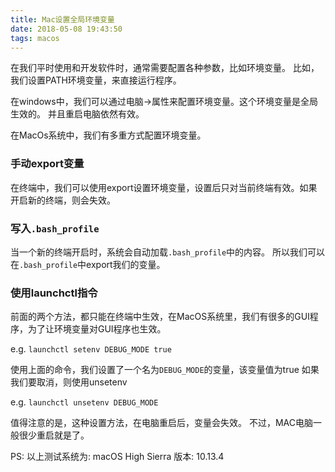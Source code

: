 ```yaml
---
title: Mac设置全局环境变量
date: 2018-05-08 19:43:50
tags: macos
---
```


在我们平时使用和开发软件时，通常需要配置各种参数，比如环境变量。
比如，我们设置PATH环境变量，来直接运行程序。

在windows中，我们可以通过电脑->属性来配置环境变量。这个环境变量是全局生效的。
并且重启电脑依然有效。

在MacOs系统中，我们有多重方式配置环境变量。

### 手动export变量

在终端中，我们可以使用export设置环境变量，设置后只对当前终端有效。如果开启新的终端，则会失效。

### 写入`.bash_profile`

当一个新的终端开启时，系统会自动加载`.bash_profile`中的内容。
所以我们可以在`.bash_profile`中export我们的变量。

### 使用launchctl指令

前面的两个方法，都只能在终端中生效，在MacOS系统里，我们有很多的GUI程序，为了让环境变量对GUI程序也生效。

e.g. `launchctl setenv DEBUG_MODE true` 

使用上面的命令，我们设置了一个名为`DEBUG_MODE`的变量，该变量值为true
如果我们要取消，则使用unsetenv

e.g. `launchctl unsetenv DEBUG_MODE`

值得注意的是，这种设置方法，在电脑重启后，变量会失效。
不过，MAC电脑一般很少重启就是了。

PS: 以上测试系统为: macOS High Sierra 版本: 10.13.4

